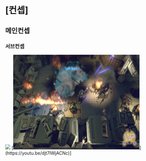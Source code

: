 # [컨셉]
## 메인컨셉
### 서브컨셉
<img src ="대표 이미지.png">
[<img src="./img/AlienBreedEvolution_03[1].jpg" width="400" height="300">](https://youtu.be/djt7IWjACNc)]
